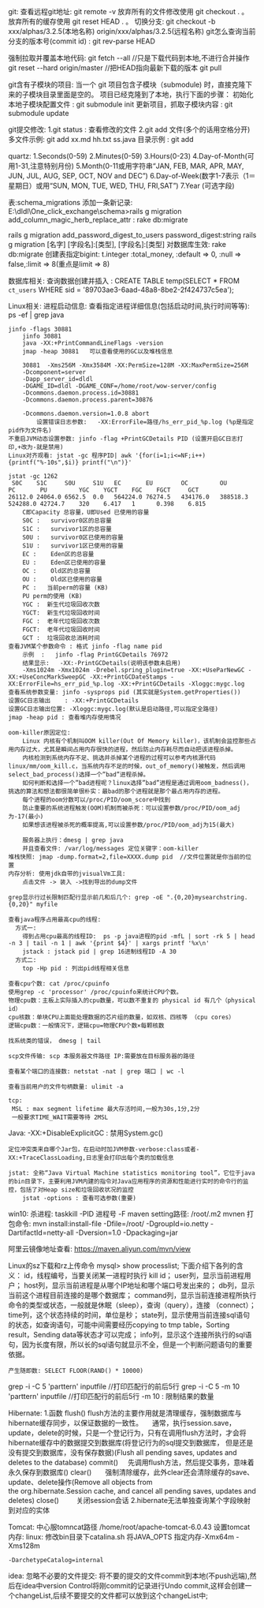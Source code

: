 git:
 查看远程git地址: git remote -v
 放弃所有的文件修改使用 git checkout . 。
 放弃所有的缓存使用 git reset HEAD . 。
 切换分支:	git checkout -b xxx/alphas/3.2.5(本地名称) origin/xxx/alphas/3.2.5(远程名称)
 git怎么查询当前分支的版本号(commit id) : git rev-parse HEAD

 强制拉取并覆盖本地代码:
	git fetch --all					//只是下载代码到本地,不进行合并操作
	git reset --hard origin/master  //把HEAD指向最新下载的版本
	git pull

 git含有子模块的项目:
	当一个 git 项目包含子模块（submodule) 时，直接克隆下来的子模块目录里面是空的。
	项目已经克隆到了本地，执行下面的步骤：
	  初始化本地子模块配置文件 : git submodule init
	  更新项目，抓取子模块内容 : git submodule update

 git提交修改:
    1.git status : 查看修改的文件
    2.git add 文件(多个的话用空格分开)
      多文件示例: git add xx.md hh.txt ss.java
      目录示例  : git add


quartz:
	1.Seconds(0-59)
	2.Minutes(0-59)
	3.Hours(0-23)
	4.Day-of-Month(可用1-31,注意特别月份)
	5.Month(0-11或用字符串“JAN, FEB, MAR, APR, MAY, JUN, JUL, AUG, SEP, OCT, NOV and DEC”)
	6.Day-of-Week(数字1-7表示（1＝星期日）或用“SUN, MON, TUE, WED, THU, FRI,SAT”)
	7.Year (可选字段)

 表:schema_migrations
 添加一条新记录: E:\dldl\One_click_exchange\schema>rails g migration add_column_magic_herb_replace_attr
 : rake db:migrate

 rails g migration add_password_digest_to_users password_digest:string
 rails g migration [名字] [字段名]:[类型], [字段名]:[类型]
 对数据库生效: rake db:migrate
 创建表指定bigint:
	t.integer :total_money, :default => 0, :null => false,:limit => 8(重点是limit => 8)

 数据库相关:
	查询数据创建并插入 :  CREATE TABLE temp(SELECT * FROM `ct_users` WHERE sid = '89703ae3-6aad-48a8-8be2-2f424737c5ea');

 Linux相关:
	进程启动信息:
	查看指定进程详细信息(包括启动时间,执行时间等等): ps -ef | grep java

	jinfo -flags 30881
		jinfo 30881
		java -XX:+PrintCommandLineFlags -version
		jmap -heap 30881   可以查看使用的GC以及堆栈信息

		30881  -Xms256M -Xmx3584M -XX:PermSize=128M -XX:MaxPermSize=256M
		-Dcomponent=server
		-Dapp_server_id=dldl
		-DGAME_ID=dldl -DGAME_CONF=/home/root/wow-server/config
		-Dcommons.daemon.process.id=30881
		-Dcommons.daemon.process.parent=30876

		-Dcommons.daemon.version=1.0.8 abort
			设置错误日志参数:	-XX:ErrorFile=路径/hs_err_pid_%p.log (%p是指定pid作为文件名)
	不重启JVM动态设置参数: jinfo -flag +PrintGCDetails PID (设置开启GC日志打印,+改为-就是禁用)
	Linux对齐观看: jstat -gc 程序PID| awk '{for(i=1;i<=NF;i++){printf("%-10s",$i)} printf("\n")}'

	jstat -gc 1262
     S0C    S1C     S0U     S1U   EC       EU        OC         OU        PC       PU         YGC    YGCT    FGC    FGCT     GCT
    26112.0 24064.0 6562.5  0.0   564224.0 76274.5   434176.0   388518.3  524288.0 42724.7    320    6.417   1      0.398    6.815
        C即Capacity 总容量，U即Used 已使用的容量
        S0C :   survivor0区的总容量
        S1C :   survivor1区的总容量
        S0U :   survivor0区已使用的容量
        S1U :   survivor1区已使用的容量
        EC :    Eden区的总容量
        EU :    Eden区已使用的容量
        OC :    Old区的总容量
        OU :    Old区已使用的容量
        PC :   当前perm的容量 (KB)
        PU perm的使用 (KB)
        YGC :  新生代垃圾回收次数
        YGCT:  新生代垃圾回收时间
        FGC :  老年代垃圾回收次数
        FGCT:  老年代垃圾回收时间
        GCT :  垃圾回收总消耗时间
	查看JVM某个参数命令 : 格式 jinfo -flag name pid
		示例 	: 	jinfo -flag PrintGCDetails 76972
		结果显示:	-XX:-PrintGCDetails(说明该参数未启用)
		-Xms1024m -Xmx1024m -Drebel.spring_plugin=true -XX:+UseParNewGC -XX:+UseConcMarkSweepGC -XX:+PrintGCDateStamps -XX:ErrorFile=hs_err_pid_%p.log -XX:+PrintGCDetails -Xloggc:mygc.log
	查看系统参数变量: jinfo -sysprops pid (其实就是System.getProperties())
	设置GC日志输出	: -XX:+PrintGCDetails
	设置GC日志输出位置: -Xloggc:mygc.log(默认是启动路径,可以指定全路径)
	jmap -heap pid : 查看堆内存使用情况

	oom-killer原因定位:
		Linux 内核有个机制叫OOM killer(Out Of Memory killer)，该机制会监控那些占用内存过大，尤其是瞬间占用内存很快的进程，然后防止内存耗尽而自动把该进程杀掉。
		内核检测到系统内存不足、挑选并杀掉某个进程的过程可以参考内核源代码linux/mm/oom_kill.c，当系统内存不足的时候，out_of_memory()被触发，然后调用select_bad_process()选择一个”bad”进程杀掉。
		如何判断和选择一个”bad进程呢？linux选择”bad”进程是通过调用oom_badness()，挑选的算法和想法都很简单很朴实：最bad的那个进程就是那个最占用内存的进程。
		每个进程的oom分数可以/proc/PID/oom_score中找到
		防止重要的系统进程触发(OOM)机制而被杀死：可以设置参数/proc/PID/oom_adj为-17(最小)
		如果想该进程被杀死的概率提高,可以设置参数/proc/PID/oom_adj为15(最大)

		服务器上执行：dmesg | grep java
		并且查看文件: /var/log/messages 定位关键字：oom-killer
	堆栈快照: jmap -dump.format=2,file=XXXX.dump pid  //文件位置就是你当前的位置
	内存分析: 使用jdk自带的jvisualVm工具:
		点击文件 -> 装入 ->找到导出的dump文件

	grep显示行过长限制匹配行显示前几和后几个: grep -oE ".{0,20}mysearchstring.{0,20}" myfile

	查看java程序占用最高cpu的线程:
	  方式一:
		得到占用cpu最高的线程ID:  ps -p java进程的pid -mfL | sort -rk 5 | head -n 3 | tail -n 1 | awk '{print $4}' | xargs printf '%x\n'
		jstack : jstack pid | grep 16进制线程ID -A 30
	  方式二:
	    top -Hp pid : 列出pid线程相关信息

	查看cpu个数: cat /proc/cpuinfo
	使用grep -c 'processor' /proc/cpuinfo来统计CPU个数。
	物理cpu数：主板上实际插入的cpu数量，可以数不重复的 physical id 有几个（physical id）
	cpu核数：单块CPU上面能处理数据的芯片组的数量，如双核、四核等 （cpu cores）
	逻辑cpu数：一般情况下，逻辑cpu=物理CPU个数×每颗核数

	找系统类的错误， dmesg | tail

	scp文件传输: scp 本服务器文件路径 IP:需要放在目标服务器的路径

	查看某个端口的连接数: netstat -nat | grep 端口 | wc -l

	查看当前用户的文件句柄数量: ulimit -a

	tcp:
	 MSL : max segment lifetime 最大存活时间,一般为30s,1分,2分
	 一般要求TIME_WAIT需要等待 2MSL

Java:
    -XX:+DisableExplicitGC : 禁用System.gc()

    定位冲突类来自哪个Jar包，在启动时加JVM参数-verbose:class或者-XX:+TraceClassLoading,日志里会打印出每个类的加载信息

    jstat: 全称“Java Virtual Machine statistics monitoring tool”，它位于java的bin目录下，主要利用JVM内建的指令对Java应用程序的资源和性能进行实时的命令行的监控，包括了对Heap size和垃圾回收状况的监控
        jstat -options : 查看可选参数(重要)


 win10:
	杀进程: taskkill -PID 进程号 -F
 maven setting路径: /root/.m2
 mvnen 打包命令: mvn install:install-file   -Dfile=/root/  -DgroupId=io.netty  -DartifactId=netty-all -Dversion=1.0  -Dpackaging=jar

 阿里云镜像地址查看: https://maven.aliyun.com/mvn/view


 Linux的sz下载和rz上传命令
 mysql> show processlist;
	下面介绍下各列的含义：
	id，线程编号，当要关闭某一进程时执行 kill id；
	user列，显示当前进程用户；
	host列，显示当前进程是从哪个IP地址和哪个端口号发出来的；
	db列，显示当前这个进程目前连接的是哪个数据库；
	command列，显示当前连接进程所执行命令的类型或状态，一般就是休眠（sleep），查询（query），连接 （connect）；
	time列，这个状态持续的时间，单位是秒；
	state列，显示使用当前连接sql语句的状态，如查询语句，可能中间需要经历copying to tmp table，Sorting result，Sending data等状态才可以完成；
	info列，显示这个连接所执行的sql语句，因为长度有限，所以长的sql语句就显示不全，但是一个判断问题语句的重要依据。

    产生随即数: SELECT FLOOR(RAND() * 10000)

grep -i -C 5 'parttern' inputfile //打印匹配行的前后5行
grep -i -C 5 -m 10 'parttern' inputfile //打印匹配行的前后5行 -m 10 : 限制结果的数量


Hibernate:
  1.函数
   flush()
   	flush方法的主要作用就是清理缓存，强制数据库与hibernate缓存同步，以保证数据的一致性。
       通常，执行session.save，update，delete的时候，只是一个登记行为，只有在调用flush方法时，才会将hibernate缓存中的数据提交到数据库(将登记行为的sql提交到数据库，
   	但是还是没有提交到数据库，没有保存数据)(Flush all pending saves, updates and deletes to the database)
   commit()
       先调用flush方法，然后提交事务，意味着永久保存到数据库()
   clear()
         强制清除缓存，此外clear还会清除缓存的save、update、delete操作(Remove all objects from the org.hibernate.Session cache, and cancel all pending saves, updates and deletes)
   close()
        关闭session会话
  2.hibernate无法单独查询某个字段映射到对应的实体

Tomcat:
	中心服tomncat路径 /home/root/apache-tomcat-6.0.43
	设置tomcat内存: linux: 修改bin目录下catalina.sh 将JAVA_OPTS 指定内存-Xmx64m -Xms128m

	-DarchetypeCatalog=internal

idea:
	忽略不必要的文件提交: 将不要的提交的文件commit到本地(不push远端),然后在idea中version Control将刚commit的记录进行Undo commit,这样会创建一个changeList,后续不要提交的文件都可以放到这个changeList中;



